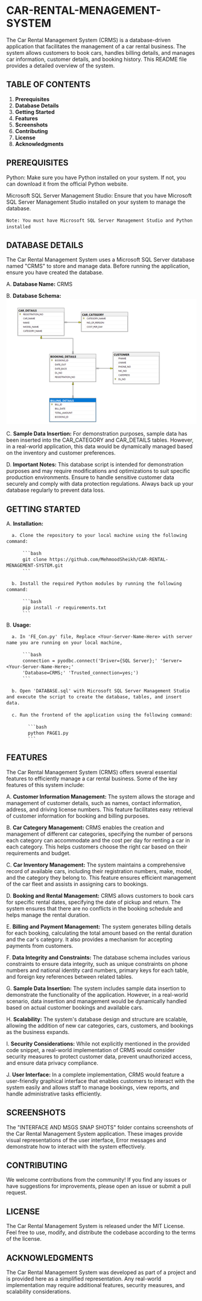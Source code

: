 # CAR-RENTAL-MENAGEMENT-SYSTEM
The Car Rental Management System (CRMS) is a database-driven application that facilitates the management of a car rental business. The system allows customers to book cars, handles billing details, and manages car information, customer details, and booking history. This README file provides a detailed overview of the system.

## TABLE OF CONTENTS

1. **Prerequisites**
2. **Database Details**
3. **Getting Started**
4. **Features**
5. **Screenshots**
6. **Contributing**
7. **License**
8. **Acknowledgments**

## PREREQUISITES
Python: Make sure you have Python installed on your system. If not, you can download it from the official Python website.

Microsoft SQL Server Management Studio: Ensure that you have Microsoft SQL Server Management Studio installed on your system to manage the database.

`Note: You must have Microsoft SQL Server Management Studio and Python installed`

## DATABASE DETAILS
The Car Rental Management System uses a Microsoft SQL Server database named "CRMS" to store and manage data. Before running the application, ensure you have created the database.

  A. **Database Name:**
      CRMS
      
  B. **Database Schema:**
      ![RDBMS DIAGRAM](/RDBMS%20DIAGRAM.png)
      
  C. **Sample Data Insertion:**
      For demonstration purposes, sample data has been inserted into the CAR_CATEGORY and CAR_DETAILS tables. However, in a real-world application, this data 
      would be dynamically managed based on the inventory and customer preferences.
      
  D. **Important Notes:**
      This database script is intended for demonstration purposes and may require modifications and optimizations to suit specific production environments.
      Ensure to handle sensitive customer data securely and comply with data protection regulations. Always back up your database regularly to prevent data loss.

## GETTING STARTED

  A. **Installation:**
  
      a. Clone the repository to your local machine using the following command: 
      
          ```bash
          git clone https://github.com/MehmoodSheikh/CAR-RENTAL-MENAGEMENT-SYSTEM.git
          ```
      
      b. Install the required Python modules by running the following command:
      
          ```bash
          pip install -r requirements.txt
          ```
      
  B. **Usage:**

      a. In 'FE_Con.py' file, Replace <Your-Server-Name-Here> with server name you are running on your local machine,
        
          ```bash
          connection = pyodbc.connect('Driver={SQL Server};' 'Server=<Your-Server-Name-Here>;' 
          'Database=CRMS;' 'Trusted_connection=yes;')
          ```

      b. Open 'DATABASE.sql' with Microsoft SQL Server Management Studio and execute the script to create the database, tables, and insert data.

      c. Run the frontend of the application using the following command:
      
            ```bash
            python PAGE1.py
            ```
  
## FEATURES
The Car Rental Management System (CRMS) offers several essential features to efficiently manage a car rental business. Some of the key features of this system include:

A. **Customer Information Management:** The system allows the storage and management of customer details, such as names, contact information, address, and driving license numbers. This feature facilitates easy retrieval of customer information for booking and billing purposes.

B. **Car Category Management:** CRMS enables the creation and management of different car categories, specifying the number of persons each category can accommodate and the cost per day for renting a car in each category. This helps customers choose the right car based on their requirements and budget.

C. **Car Inventory Management:** The system maintains a comprehensive record of available cars, including their registration numbers, make, model, and the category they belong to. This feature ensures efficient management of the car fleet and assists in assigning cars to bookings.

D. **Booking and Rental Management:** CRMS allows customers to book cars for specific rental dates, specifying the date of pickup and return. The system ensures that there are no conflicts in the booking schedule and helps manage the rental duration.

E. **Billing and Payment Management:** The system generates billing details for each booking, calculating the total amount based on the rental duration and the car's category. It also provides a mechanism for accepting payments from customers.

F. **Data Integrity and Constraints:** The database schema includes various constraints to ensure data integrity, such as unique constraints on phone numbers and national identity card numbers, primary keys for each table, and foreign key references between related tables.

G. **Sample Data Insertion:** The system includes sample data insertion to demonstrate the functionality of the application. However, in a real-world scenario, data insertion and management would be dynamically handled based on actual customer bookings and available cars.

H. **Scalability:** The system's database design and structure are scalable, allowing the addition of new car categories, cars, customers, and bookings as the business expands.

I. **Security Considerations:** While not explicitly mentioned in the provided code snippet, a real-world implementation of CRMS would consider security measures to protect customer data, prevent unauthorized access, and ensure data privacy compliance.

J. **User Interface:** In a complete implementation, CRMS would feature a user-friendly graphical interface that enables customers to interact with the system easily and allows staff to manage bookings, view reports, and handle administrative tasks efficiently.
   
## SCREENSHOTS
The "INTERFACE AND MSGS SNAP SHOTS" folder contains screenshots of the Car Rental Management System application. These images provide visual representations of the user interface, Error messages and demonstrate how to interact with the system effectively.

## CONTRIBUTING
We welcome contributions from the community! If you find any issues or have suggestions for improvements, please open an issue or submit a pull request.

## LICENSE
The Car Rental Management System is released under the MIT License. Feel free to use, modify, and distribute the codebase according to the terms of the license.

## ACKNOWLEDGMENTS
The Car Rental Management System was developed as part of a project and is provided here as a simplified representation. Any real-world implementation may require additional features, security measures, and scalability considerations.

